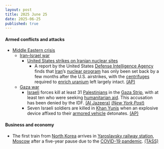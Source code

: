 ```yaml
---
layout: post
title: 2025 June 25
date: 2025-06-25
published: true
---
```



#### Armed conflicts and attacks

* [Middle Eastern crisis](https://en.wikipedia.org/wiki/Middle_Eastern_crisis_%282023-present%29 "Middle Eastern crisis (2023-present)")
  * [Iran–Israel war](https://en.wikipedia.org/wiki/Iran%E2%80%93Israel_war "Iran–Israel war")
    * [United States strikes on Iranian nuclear sites](https://en.wikipedia.org/wiki/United_States_strikes_on_Iranian_nuclear_sites "United States strikes on Iranian nuclear sites")
      * A report by the United States [Defense Intelligence Agency](https://en.wikipedia.org/wiki/Defense_Intelligence_Agency "Defense Intelligence Agency") finds that [Iran](https://en.wikipedia.org/wiki/Iran "Iran")’s [nuclear program](https://en.wikipedia.org/wiki/Nuclear_program_of_Iran "Nuclear program of Iran") has only been set back by a few months after the U.S. airstrikes, with the [centrifuges](https://en.wikipedia.org/wiki/Zippe-type_centrifuge "Zippe-type centrifuge") required to [enrich uranium](https://en.wikipedia.org/wiki/Enriched_uranium "Enriched uranium") left largely intact. [(AP)](https://apnews.com/article/iran-nuclear-program-military-strikes-trump-f0fc085a2605e7da3e2f47ff9ac0e01d)
  * [Gaza war](https://en.wikipedia.org/wiki/Gaza_war "Gaza war")
    * [Israeli](https://en.wikipedia.org/wiki/Israel "Israel") forces kill at least 31 [Palestinians](https://en.wikipedia.org/wiki/Palestinians "Palestinians") in the [Gaza Strip](https://en.wikipedia.org/wiki/Gaza_Strip "Gaza Strip"), with at least ten who were seeking [humanitarian aid](https://en.wikipedia.org/wiki/Humanitarian_aid "Humanitarian aid"). This accusation has been denied by the IDF. [(Al Jazeera)](https://www.aljazeera.com/news/liveblog/2025/6/25/live-israel-iran-truce-holds-us-did-not-destroy-iranian-nuclear-programme) [(*New York Post*)](https://nypost.com/2025/06/01/world-news/gaza-strip-rafah-crossing-aid-shooting-kills-at-least-21-people/)
    * Seven Israeli soldiers are killed in [Khan Yunis](https://en.wikipedia.org/wiki/Khan_Yunis "Khan Yunis") when an explosive device affixed to their [armored vehicle](https://en.wikipedia.org/wiki/Armored_Corps_%28Israel%29 "Armored Corps (Israel)") detonates. [(AP)](https://apnews.com/article/israel-hamas-war-gaza-06-25-2025-fa3d0a63c2b78a2e95984f1122b89317)

#### Business and economy

* The first train from [North Korea](https://en.wikipedia.org/wiki/North_Korea "North Korea") arrives in [Yaroslavsky railway station](https://en.wikipedia.org/wiki/Moscow_Yaroslavsky_railway_station "Moscow Yaroslavsky railway station"), [Moscow](https://en.wikipedia.org/wiki/Moscow "Moscow") after a five-year pause due to the [COVID-19 pandemic](https://en.wikipedia.org/wiki/COVID-19_pandemic "COVID-19 pandemic"). [(TASS)](https://tass.com/economy/1980905)
